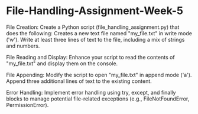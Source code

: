 # File-Handling-Assignment-Week-5
File Creation:
Create a Python script (file_handling_assignment.py) that does the following:
Creates a new text file named "my_file.txt" in write mode ('w').
Write at least three lines of text to the file, including a mix of strings and numbers.


File Reading and Display:
Enhance your script to read the contents of "my_file.txt" and display them on the console.


File Appending:
Modify the script to open "my_file.txt" in append mode ('a').
Append three additional lines of text to the existing content.


Error Handling:
Implement error handling using try, except, and finally blocks to manage potential file-related exceptions (e.g., FileNotFoundError, PermissionError).
